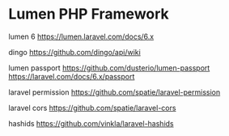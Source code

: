 # Lumen PHP Framework

lumen 6
https://lumen.laravel.com/docs/6.x

dingo
https://github.com/dingo/api/wiki

lumen passport
https://github.com/dusterio/lumen-passport
https://laravel.com/docs/6.x/passport

laravel permission
https://github.com/spatie/laravel-permission

laravel cors
https://github.com/spatie/laravel-cors

hashids
https://github.com/vinkla/laravel-hashids
